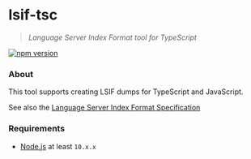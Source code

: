 # lsif-tsc

> *Language Server Index Format tool for TypeScript*

[![npm version](https://badge.fury.io/js/lsif-tsc.svg)](https://badge.fury.io/js/lsif-protocol)

### About

This tool supports creating LSIF dumps for TypeScript and JavaScript.

See also the [Language Server Index Format Specification](https://github.com/Microsoft/language-server-protocol/blob/master/indexFormat/specification.md)

### Requirements

- [Node.js](https://nodejs.org/en/) at least `10.x.x`
